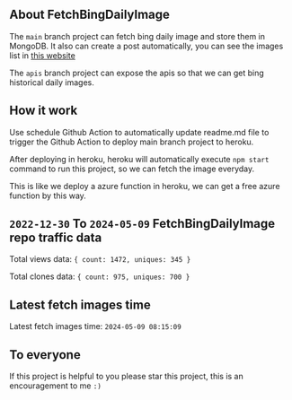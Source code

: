 ## About FetchBingDailyImage

The `main` branch project can fetch bing daily image and store them in MongoDB.
It also can create a post automatically, you can see the images list in [this website](https://oursalbum.netlify.app)

The `apis` branch project can expose the apis so that we can get bing historical daily images.

## How it work

Use schedule Github Action to automatically update readme.md file to trigger the Github Action to deploy main branch project to heroku.

After deploying in heroku, heroku will automatically execute `npm start` command to run this project, so we can fetch the image everyday.

This is like we deploy a azure function in heroku, we can get a free azure function by this way.

## `2022-12-30` To `2024-05-09` FetchBingDailyImage repo traffic data

Total views data: `{ count: 1472, uniques: 345 }`

Total clones data: `{ count: 975, uniques: 700 }`

## Latest fetch images time

Latest fetch images time: `2024-05-09 08:15:09`

## To everyone

If this project is helpful to you please star this project, this is an encouragement to me `:)`



